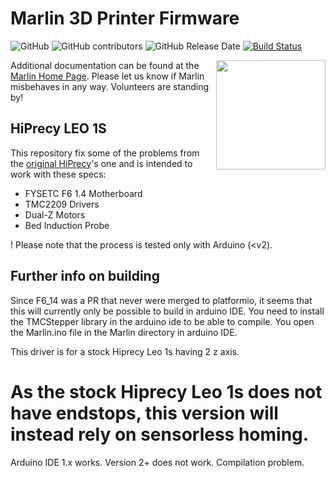 # Marlin 3D Printer Firmware

![GitHub](https://img.shields.io/github/license/marlinfirmware/marlin.svg)
![GitHub contributors](https://img.shields.io/github/contributors/marlinfirmware/marlin.svg)
![GitHub Release Date](https://img.shields.io/github/release-date/marlinfirmware/marlin.svg)
[![Build Status](https://github.com/MarlinFirmware/Marlin/workflows/CI/badge.svg?branch=bugfix-2.0.x)](https://github.com/MarlinFirmware/Marlin/actions)

<img align="right" width=175 src="buildroot/share/pixmaps/logo/marlin-250.png" />

Additional documentation can be found at the [Marlin Home Page](http://marlinfw.org/).
Please let us know if Marlin misbehaves in any way. Volunteers are standing by!

## HiPrecy LEO 1S

This repository fix some of the problems from the [original HiPrecy](https://github.com/HiPrecy)'s one and is intended to work with these specs:

* FYSETC F6 1.4 Motherboard
* TMC2209 Drivers
* Dual-Z Motors
* Bed Induction Probe

! Please note that the process is tested only with Arduino (<v2).

## Further info on building

Since F6_14 was a PR that never were merged to platformio, it seems that this will currently only be possible to build in arduino IDE.
You need to install the TMCStepper library in the arduino ide to be able to compile.
You open the Marlin.ino file in the Marlin directory in arduino IDE.

This driver is for a stock Hiprecy Leo 1s having 2 z axis.

# As the stock Hiprecy Leo 1s does not have endstops, this version will instead rely on sensorless homing.

Arduino IDE 1.x works. Version 2+ does not work. Compilation problem.

